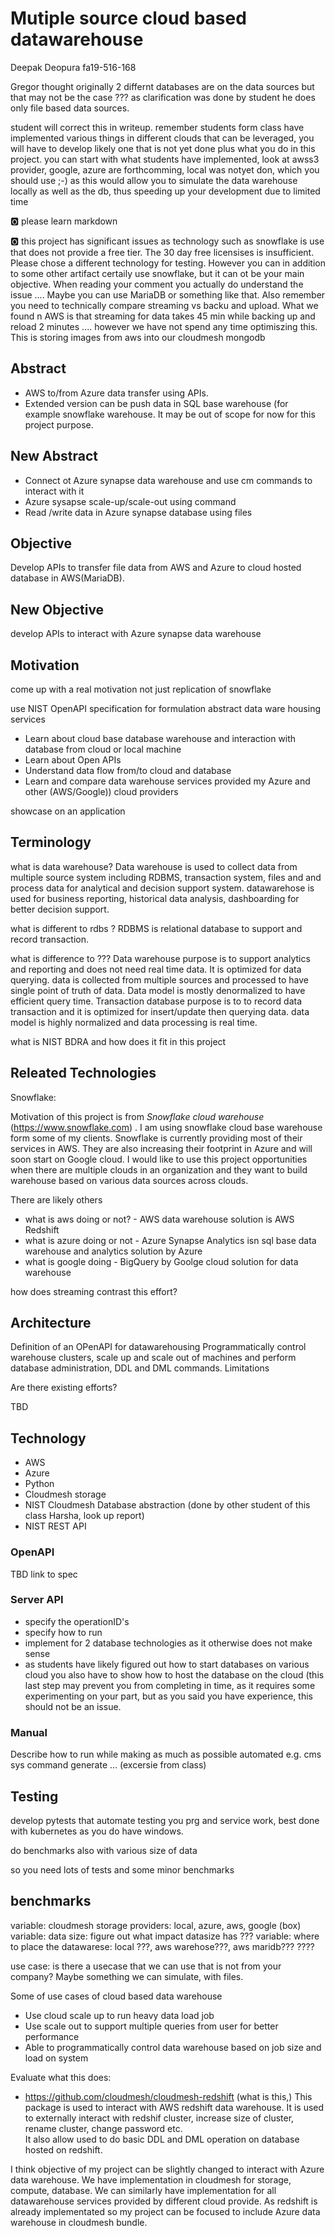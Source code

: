 # Mutiple source cloud based datawarehouse

Deepak Deopura fa19-516-168


Gregor thought originally 2 differnt databases are on the data sources 
but that may not be the case ??? as clarification was done by student 
he does only file based data sources.

student will correct this in writeup. remember students form class have
implemented various things in different clouds that can be leveraged,
you will have to develop likely one that is not yet done plus what you
do in this project. you can start with what students have implemented,
look at awss3 provider, google, azure are forthcomming, local was notyet
don, which you should use ;-) as this would allow you to simulate the
data warehouse locally as well as the db, thus speeding up your
development due to limited time


:o2: please learn markdown

:o2: this project has significant issues as technology such as
snowflake is use that does not provide a free tier. The 30 day free
licensises is insufficient. Please chose a different technology for
testing. However you can in addition to some other artifact certaily use
snowflake, but it can ot be your main objective. When reading your
comment you actually do understand the issue .... Maybe you can use
MariaDB or something like that. Also remember you need to technically
compare streaming vs backu and upload. What we found n AWS is that
streaming for data takes 45 min while backing up and reload 2 minutes
.... however we have not spend any time optimiszing this. This is
storing images from aws into our cloudmesh mongodb

## Abstract

- AWS to/from Azure data transfer using APIs.
- Extended version can be push data in SQL base warehouse (for example
  snowflake warehouse. It may be out of scope for now for this project
  purpose.

## New Abstract
- Connect ot Azure synapse data warehouse and use cm commands to interact with it
- Azure sysapse scale-up/scale-out using command
- Read /write data in Azure synapse database using files

## Objective

Develop APIs to transfer file data from AWS and Azure to cloud hosted database in AWS(MariaDB).

## New Objective
develop APIs to interact with Azure synapse data warehouse

## Motivation

come up with a real motivation not just replication of snowflake

use NIST OpenAPI specification for formulation abstract data ware housing services 

- Learn about cloud base database warehouse and interaction with database from cloud or local machine
- Learn about Open APIs
- Understand data flow from/to cloud and database 
- Learn and compare data warehouse services provided my Azure and other (AWS/Google)) cloud providers

showcase on an application


## Terminology

what is data warehouse? 
Data warehouse is used to collect data from multiple source system including RDBMS, transaction system, files and  and process data for analytical and decision support system.
datawarehose is used for business reporting, historical data analysis, dashboarding for better decision support. 

what is different to rdbs ?
RDBMS is relational database to support and record transaction.

what is difference to ???
Data warehouse purpose is to support analytics and reporting and does not need real time data. It is optimized for data querying.
data is collected from multiple sources and processed to have single point of truth of data.
Data model is mostly denormalized to have efficient query time.
Transaction database purpose is to to record data transaction and it is optimized for insert/update then querying data.
data model is highly normalized and data processing is real time. 


what is NIST BDRA and how does it fit in this project

## Releated Technologies

Snowflake:

Motivation of this project is from *Snowflake cloud warehouse*
(https://www.snowflake.com) . I am using snowflake cloud base warehouse
form some of my clients. Snowflake is currently providing most of their
services in AWS. They are also increasing their footprint in Azure and
will soon start on Google cloud. I would like to use this project
opportunities when there are multiple clouds in an organization and they
want to build warehouse based on various data sources across clouds.

There are likely others

- what is aws doing or not? - AWS data warehouse solution is AWS Redshift
- what is azure doing or not - Azure Synapse Analytics isn sql base data warehouse and analytics solution by Azure
- what is google doing - BigQuery by Goolge cloud solution for data warehouse

how does streaming contrast this effort?

## Architecture

Definition of an OPenAPI for datawarehousing
Programmatically control warehouse clusters, scale up and scale out of machines and perform database administration, DDL and DML commands. 
Limitations

Are there existing efforts?

TBD

## Technology

* AWS
* Azure
* Python
* Cloudmesh storage
* NIST Cloudmesh Database abstraction (done by other student of this class Harsha, look up report)
* NIST REST API


### OpenAPI

TBD link to spec

### Server API

* specify the operationID's
* specify how to run
* implement for 2 database technologies as it otherwise does not make sense
* as students have likely figured out how to start databases on various cloud 
  you also have to show how to host the database on the cloud (this last step 
  may prevent you from completing in time, as it requires some experimenting 
  on your part, but as you said you have experience, this should not be 
  an issue.
  

### Manual

Describe how to run while making as much as possible automated
e.g. cms sys command generate ... (excersie from class)

## Testing

develop pytests that automate testing you prg and service work, 
best done with kubernetes as you do have windows.

do benchmarks also with various size of data

so you need lots of tests and some minor benchmarks

## benchmarks

variable: cloudmesh storage providers: local, azure, aws, google (box)
variable: data size: figure out what impact datasize has
??? variable: where to place the datawarese: local ???, aws warehose???, aws maridb???
????

use case: is there a usecase that we can use that is not from your company? 
Maybe something we can simulate, with files. 

Some of use cases of cloud based data warehouse
* Use cloud scale up to run heavy data load job 
* Use scale out to support multiple queries from user for better performance
* Able to programmatically control data warehouse based on job size and load on system

Evaluate what this does:

* https://github.com/cloudmesh/cloudmesh-redshift (what is this,)
This package is used to interact with AWS redshift data warehouse. It is used to externally interact with redshif cluster, increase size of cluster, rename cluster, change password etc.  
It also allow used to do basic DDL and DML operation on database hosted on redshift.

I think objective of my project can be slightly changed to interact with Azure data warehouse. We have implementation in cloudmesh for storage, compute, database. We can similarly have implementation for all datawarehouse services provided by different cloud provide. As redshift is already implementated so my project can be focused to include Azure data warehouse in cloudmesh bundle.
